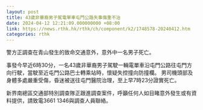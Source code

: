 ```yaml
---
layout: post
title: 43歲非華裔男子駕電單車屯門公路失事傷重不治
date: 2024-04-12 12:21:09.000000000 +08:00
link: https://news.rthk.hk/rthk/ch/component/k2/1748578-20240412.htm
categories: rthk
---
```


警方正調查在青山發生的致命交通意外，意外中一名男子死亡。

事發今早近6時30分，一名43歲非華裔男子駕駛一輛電單車沿屯門公路往屯門方向行駛，當駛至近屯門公路巴士轉乘站時，懷疑失控撞向防撞欄。
男司機頭部及身體多處嚴重受傷，昏迷被送往屯門醫院治理，至上早7時23分證實死亡。

新界南總區交通部特別調查隊正跟進調查案件，呼籲任何人如目睹意外發生或有資料提供，請致電3661 1346與調查人員聯絡。
